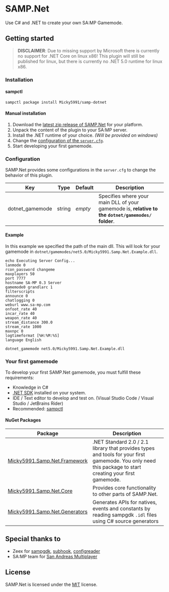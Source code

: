# SAMP.Net

Use C# and .NET to create your own SA:MP Gamemode.

## Getting started

> **DISCLAIMER**: Due to missing support by Microsoft there is currently no support for .NET Core on linux x86!
> This plugin will still be published for linux, but there is currently no .NET 5.0 runtime for linux x86.

### Installation

#### sampctl

`sampctl package install Micky5991/samp-dotnet`

#### Manual installation

1. Download the [latest zip release of SAMP.Net](https://github.com/Micky5991/samp-dotnet/releases/latest) for your platform.
2. Unpack the content of the plugin to your SA:MP server.
3. Install the .NET runtime of your choice. *(Will be provided on windows)*
3. Change the [configuration of the `server.cfg`](#configuration).
4. Start developing your first gamemode.

### Configuration

SAMP.Net provides some configurations in the `server.cfg` to change the behavior of this plugin.

| Key             | Type   | Default | Description                                                                                        |
|-----------------|--------|---------|----------------------------------------------------------------------------------------------------|
| dotnet_gamemode | string | *empty* | Specifies where your main DLL of your gamemode is, **relative to the `dotnet/gamemodes/` folder**. |

#### Example

In this example we specified the path of the main dll. This will look for your gamemode in `dotnet/gamemodes/net5.0/Micky5991.Samp.Net.Example.dll`.

```
echo Executing Server Config...
lanmode 0
rcon_password changeme
maxplayers 50
port 7777
hostname SA-MP 0.3 Server
gamemode0 grandlarc 1
filterscripts 
announce 0
chatlogging 0
weburl www.sa-mp.com
onfoot_rate 40
incar_rate 40
weapon_rate 40
stream_distance 300.0
stream_rate 1000
maxnpc 0
logtimeformat [%H:%M:%S]
language English

dotnet_gamemode net5.0/Micky5991.Samp.Net.Example.dll
```

### Your first gamemode

To develop your first SAMP.Net gamemode, you must fulfill these requirements:

- Knowledge in C#
- [.NET SDK](https://dotnet.microsoft.com/download/dotnet/5.0) installed on your system.
- IDE / Text editor to develop and test on. (Visual Studio Code / Visual Studio / JetBrains Rider)
- Recommended: [sampctl](https://github.com/Southclaws/sampctl)

#### NuGet Packages

| Package                       | Description                                                                                                                                    |
|-------------------------------|------------------------------------------------------------------------------------------------------------------------------------------------|
| [Micky5991.Samp.Net.Framework](https://www.nuget.org/packages/Micky5991.Samp.Net.Framework/)  | .NET Standard 2.0 / 2.1 library that provides types and tools for your first gamemode. You only need this package to start creating your first gamemode. |
| [Micky5991.Samp.Net.Core](https://www.nuget.org/packages/Micky5991.Samp.Net.Core/)       | Provides core functionality to other parts of SAMP.Net.                                                                                        |
| [Micky5991.Samp.Net.Generators](https://www.nuget.org/packages/Micky5991.Samp.Net.Generators/) | Generates APIs for natives, events and constants by reading sampgdk `.idl` files using C# source generators                                    |



## Special thanks to

- Zeex for [sampgdk](https://github.com/Zeex/sampgdk), [subhook](https://github.com/Zeex/subhook), [configreader](https://github.com/Zeex/configreader)
- SA:MP team for [San Andreas Multiplayer](https://www.sa-mp.com/)

## License

SAMP.Net is licensed under the [MIT](/LICENSE) license.
